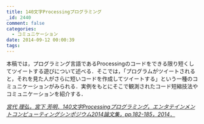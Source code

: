 ```yaml
---
title: 140文字Processingプログラミング
_id: 2440
comment: false
categories:
  - コミュニケーション
date: 2014-09-12 00:00:39
tags:
---
```




本稿では，プログラミング言語であるProcessingのコードをできる限り短くしてツイートする遊びについて述べる．そこでは，「プログラムがツイートされると，それを見た人がさらに短いコードを作成してツイートする」という一種のコミュニケーションがみられる．実例をもとにそこで観測されたコード短縮技法やコミュニケーションを紹介する．

<cite>[宮代 理弘，宮下 芳明．140文字Processingプログラミング，エンタテインメントコンピューティングシンポジウム2014論文集，pp.182-185，2014．](http://id.nii.ac.jp/1001/00102930/)</cite>
